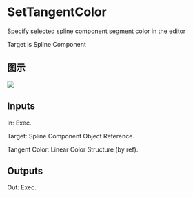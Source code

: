 # SetTangentColor

Specify selected spline component segment color in the editor

Target is Spline Component

## 图示

![]($-20221218-18462997.png)

## Inputs

In: Exec.

Target: Spline Component Object Reference.

Tangent Color: Linear Color Structure (by ref).  

## Outputs

Out: Exec.

